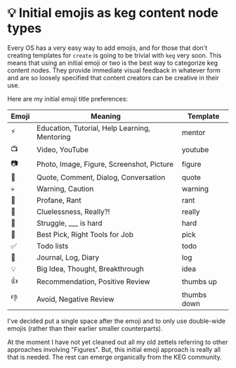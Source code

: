 # 💡 Initial emojis as keg content node types

Every OS has a very easy way to add emojis, and for those that don't creating templates for `create` is going to be trivial with `keg` very soon. This means that using an initial emoji or two is the best way to categorize keg content nodes. They provide immediate visual feedback in whatever form and are so loosely specified that content creators can be creative in their use.

Here are my initial emoji title preferences:

| Emoji | Meaning | Template
|   -   | - | - |
|  ⚡   | Education, Tutorial, Help Learning, Mentoring | mentor |
|  📺   | Video, YouTube | youtube |
|  📷   | Photo, Image, Figure, Screenshot, Picture | figure |
|  💬   | Quote, Comment, Dialog, Conversation | quote |
|  💀   | Warning, Caution | warning |
|  🤬   | Profane, Rant | rant |
|  🤦   | Cluelessness, Really?! | really |
|  💢   | Struggle, ___ is hard | hard |
|  🎯   | Best Pick, Right Tools for Job | pick |
|  ✅   | Todo lists | todo |
|  🧾   | Journal, Log, Diary | log |
|  💡   | Big Idea, Thought, Breakthrough | idea |
|  👍   | Recommendation, Positive Review | thumbs up |
|  👎   | Avoid, Negative Review | thumbs down |

I've decided put a single space after the emoji and to only use double-wide emojis (rather than their earlier smaller counterparts).

At the moment I have not yet cleaned out all my old zettels referring to other approaches involving "Figures". But, this initial emoji approach is really all that is needed. The rest can emerge organically from the KEG community.
